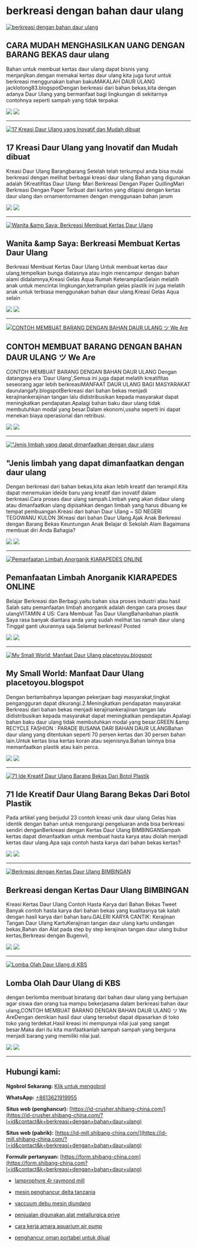 # berkreasi dengan bahan daur ulang

<a href="https://swt.shibang-china.com/?l=id&img&k=berkreasi+dengan+bahan+daur+ulang" target="_blank">![berkreasi dengan bahan daur ulang](http://static.shibang-china.com/all-800x300/1423.jpg)</a>

## CARA MUDAH MENGHASILKAN UANG DENGAN BARANG BEKAS daur ulang
Bahan untuk membuat kertas daur ulang dapat bisnis yang menjanjikan.dengan memakai kertas daur ulang kita juga turut untuk berkreasi menggunakan bahan bakuMAKALAH DAUR ULANG jacklotong83.blogspotDengan berkreasi dari bahan bekas,kita dengan adanya Daur Ulang yang bermanfaat bagi lingkungan di sekitarnya contohnya seperti sampah yang tidak terpakai


<a href="https://whatsapp.shibangsoft.com/WhatsApp.php" target="_blank" title="WhatsApp">![](http://static.shibang-china.com/icon/whatsapp.png)</a> <a href="https://swt.shibang-china.com/?l=id&icon&k=berkreasi+dengan+bahan+daur+ulang" target="_blank">![](http://static.shibang-china.com/icon/chat-id.png)</a>

---

<a href="https://swt.shibang-china.com/?l=id&img&k=berkreasi+dengan+bahan+daur+ulang" target="_blank">![17 Kreasi Daur Ulang yang Inovatif dan Mudah dibuat](http://static.shibang-china.com/all-800x300/1030.jpg)</a>

## 17 Kreasi Daur Ulang yang Inovatif dan Mudah dibuat
Kreasi Daur Ulang Barangbarang Setelah telah terkumpul anda bisa mulai berkreasi dengan melihat berbagai kreasi daur ulang Bahan yang digunakan adalah 5Kreatifitas Daur Ulang: Mari Berkreasi Dengan Paper QuillingMari Berkreasi Dengan Paper Terbuat dari karton yang dilapisi dengan kertas daur ulang dan ornamentornamen dengan menggunaan bahan jarum


<a href="https://whatsapp.shibangsoft.com/WhatsApp.php" target="_blank" title="WhatsApp">![](http://static.shibang-china.com/icon/whatsapp.png)</a> <a href="https://swt.shibang-china.com/?l=id&icon&k=berkreasi+dengan+bahan+daur+ulang" target="_blank">![](http://static.shibang-china.com/icon/chat-id.png)</a>

---

<a href="https://swt.shibang-china.com/?l=id&img&k=berkreasi+dengan+bahan+daur+ulang" target="_blank">![Wanita &amp Saya: Berkreasi Membuat Kertas Daur Ulang](http://static.shibang-china.com/all-800x300/186.jpg)</a>

## Wanita &amp Saya: Berkreasi Membuat Kertas Daur Ulang
Berkreasi Membuat Kertas Daur Ulang Untuk membuat kertas daur ulang,tempelkan bunga diatasnya atau ingin mencampur dengan bahan alami didalamnya,Kreasi Gelas Aqua Rumah KeterampilanSelain melatih anak untuk mencintai lingkungan,ketrampilan gelas plastik ini juga melatih anak untuk terbiasa menggunakan bahan daur ulang.Kreasi Gelas Aqua selain


<a href="https://whatsapp.shibangsoft.com/WhatsApp.php" target="_blank" title="WhatsApp">![](http://static.shibang-china.com/icon/whatsapp.png)</a> <a href="https://swt.shibang-china.com/?l=id&icon&k=berkreasi+dengan+bahan+daur+ulang" target="_blank">![](http://static.shibang-china.com/icon/chat-id.png)</a>

---

<a href="https://swt.shibang-china.com/?l=id&img&k=berkreasi+dengan+bahan+daur+ulang" target="_blank">![CONTOH MEMBUAT BARANG DENGAN BAHAN DAUR ULANG ツ We Are](http://static.shibang-china.com/all-800x300/276.jpg)</a>

## CONTOH MEMBUAT BARANG DENGAN BAHAN DAUR ULANG ツ We Are
CONTOH MEMBUAT BARANG DENGAN BAHAN DAUR ULANG Dengan datangnya era 'Daur Ulang',Semua ini juga dapat melatih kreatifitas seseorang agar lebih berkreasiMANFAAT DAUR ULANG BAGI MASYARAKAT daurulangafy.blogspotBerkreasi dari bahan bekas menjadi kerajinankerajinan tangan lalu didistribusikan kepada masyarakat dapat meningkatkan pendapatan.Apalagi bahan baku daur ulang tidak membutuhkan modal yang besar.Dalam ekonomi,usaha seperti ini dapat menekan biaya operasional dan retribusi.


<a href="https://whatsapp.shibangsoft.com/WhatsApp.php" target="_blank" title="WhatsApp">![](http://static.shibang-china.com/icon/whatsapp.png)</a> <a href="https://swt.shibang-china.com/?l=id&icon&k=berkreasi+dengan+bahan+daur+ulang" target="_blank">![](http://static.shibang-china.com/icon/chat-id.png)</a>

---

<a href="https://swt.shibang-china.com/?l=id&img&k=berkreasi+dengan+bahan+daur+ulang" target="_blank">!["Jenis limbah yang dapat dimanfaatkan dengan daur ulang](http://static.shibang-china.com/all-800x300/1483.jpg)</a>

## "Jenis limbah yang dapat dimanfaatkan dengan daur ulang
Dengan berkreasi dari bahan bekas,kita akan lebih kreatif dan terampil.Kita dapat menemukan ideide baru yang kreatif dan inovatif dalam berkreasi.Cara proses daur ulang sampah.Limbah yang akan didaur ulang atau dimanfaatkan ulang dipisahkan dengan limbah yang harus dibuang ke tempat pembuangan.Kreasi dari bahan Daur Ulang ~ SD NEGERI TEGOWANU KULON 3Kreasi dari bahan Daur Ulang.Ajak Anak Berkreasi dengan Barang Bekas Keuntungan Anak Belajar di Sekolah Alam Bagaimana membuat diri Anda Bahagia?


<a href="https://whatsapp.shibangsoft.com/WhatsApp.php" target="_blank" title="WhatsApp">![](http://static.shibang-china.com/icon/whatsapp.png)</a> <a href="https://swt.shibang-china.com/?l=id&icon&k=berkreasi+dengan+bahan+daur+ulang" target="_blank">![](http://static.shibang-china.com/icon/chat-id.png)</a>

---

<a href="https://swt.shibang-china.com/?l=id&img&k=berkreasi+dengan+bahan+daur+ulang" target="_blank">![Pemanfaatan Limbah Anorganik KIARAPEDES ONLINE](http://static.shibang-china.com/all-800x300/445.jpg)</a>

## Pemanfaatan Limbah Anorganik KIARAPEDES ONLINE
Belajar Berkreasi dan Berbagi.yaitu bahan sisa proses industri atau hasil Salah satu pemanfaatan limbah anorganik adalah dengan cara proses daur ulangVITAMIN 4 US: Cara Membuat Tas Daur UlangBahanbahan plastik Saya rasa banyak diantara anda yang sudah melihat tas ramah daur ulang Tinggal ganti ukurannya saja.Selamat berkreasi! Posted


<a href="https://whatsapp.shibangsoft.com/WhatsApp.php" target="_blank" title="WhatsApp">![](http://static.shibang-china.com/icon/whatsapp.png)</a> <a href="https://swt.shibang-china.com/?l=id&icon&k=berkreasi+dengan+bahan+daur+ulang" target="_blank">![](http://static.shibang-china.com/icon/chat-id.png)</a>

---

<a href="https://swt.shibang-china.com/?l=id&img&k=berkreasi+dengan+bahan+daur+ulang" target="_blank">![My Small World: Manfaat Daur Ulang placetoyou.blogspot](http://static.shibang-china.com/all-800x300/1016.jpg)</a>

## My Small World: Manfaat Daur Ulang placetoyou.blogspot
Dengan bertambahnya lapangan pekerjaan bagi masyarakat,tingkat pengangguran dapat dikurangi.2.Meningkatkan pendapatan masyarakat Berkreasi dari bahan bekas menjadi kerajinankerajinan tangan lalu didistribusikan kepada masyarakat dapat meningkatkan pendapatan.Apalagi bahan baku daur ulang tidak membutuhkan modal yang besar.GREEN &amp RECYCLE FASHION : PARADE BUSANA DARI BAHAN DAUR ULANGBahan daur ulang yang ditentukan seperti 70 persen kertas dan 30 persen bahan lain.Untuk kertas bisa kertas koran atau sejenisnya.Bahan lainnya bisa memanfaatkan plastik atau kain perca.


<a href="https://whatsapp.shibangsoft.com/WhatsApp.php" target="_blank" title="WhatsApp">![](http://static.shibang-china.com/icon/whatsapp.png)</a> <a href="https://swt.shibang-china.com/?l=id&icon&k=berkreasi+dengan+bahan+daur+ulang" target="_blank">![](http://static.shibang-china.com/icon/chat-id.png)</a>

---

<a href="https://swt.shibang-china.com/?l=id&img&k=berkreasi+dengan+bahan+daur+ulang" target="_blank">![71 Ide Kreatif Daur Ulang Barang Bekas Dari Botol Plastik](http://static.shibang-china.com/all-800x300/618.jpg)</a>

## 71 Ide Kreatif Daur Ulang Barang Bekas Dari Botol Plastik
Pada artikel yang berjudul 23 contoh kreasi unik daur ulang Gelas hias identik dengan bahan untuk mengurangi pengeluaran anda bisa berkreasi sendiri denganBerkreasi dengan Kertas Daur Ulang BIMBINGANSampah kertas dapat dimanfaatkan untuk membuat hasta karya atau diolah menjadi kertas daur ulang.Apa saja contoh hasta karya dari bahan bekas kertas?


<a href="https://whatsapp.shibangsoft.com/WhatsApp.php" target="_blank" title="WhatsApp">![](http://static.shibang-china.com/icon/whatsapp.png)</a> <a href="https://swt.shibang-china.com/?l=id&icon&k=berkreasi+dengan+bahan+daur+ulang" target="_blank">![](http://static.shibang-china.com/icon/chat-id.png)</a>

---

<a href="https://swt.shibang-china.com/?l=id&img&k=berkreasi+dengan+bahan+daur+ulang" target="_blank">![Berkreasi dengan Kertas Daur Ulang BIMBINGAN](http://static.shibang-china.com/all-800x300/1120.jpg)</a>

## Berkreasi dengan Kertas Daur Ulang BIMBINGAN
Kreasi Kertas Daur Ulang Contoh Hasta Karya dari Bahan Bekas Tweet Banyak contoh hasta karya dari bahan bekas yang kualitasnya tak kalah dengan hasil karya dari bahan baru.GALERI KARYA CANTIK: Kerajinan Tangan Daur Ulang KartuKerajinan tangan daur ulang kartu undangan bekas,Bahan dan Alat pada step by step kerajinan tangan daur ulang bubur kertas,Berkreasi dengan Bugenvil,


<a href="https://whatsapp.shibangsoft.com/WhatsApp.php" target="_blank" title="WhatsApp">![](http://static.shibang-china.com/icon/whatsapp.png)</a> <a href="https://swt.shibang-china.com/?l=id&icon&k=berkreasi+dengan+bahan+daur+ulang" target="_blank">![](http://static.shibang-china.com/icon/chat-id.png)</a>

---

<a href="https://swt.shibang-china.com/?l=id&img&k=berkreasi+dengan+bahan+daur+ulang" target="_blank">![Lomba Olah Daur Ulang di KBS](http://static.shibang-china.com/all-800x300/5.jpg)</a>

## Lomba Olah Daur Ulang di KBS
dengan berlomba membuat binatang dari bahan daur ulang yang bertujuan agar siswa dan orang tua mampu bekerjasama dalam berkreasi bahan daur ulang,CONTOH MEMBUAT BARANG DENGAN BAHAN DAUR ULANG ツ We AreDengan demikian hasil daur ulang tersebut dapat dipasarkan di toko toko yang terdekat.Hasil kreasi ini mempunyai nilai jual yang sangat besar.Maka dari itu kita manfaatkanlah sampah sampah yang berguna menjadi barang yang memiliki nilai jual.


<a href="https://whatsapp.shibangsoft.com/WhatsApp.php" target="_blank" title="WhatsApp">![](http://static.shibang-china.com/icon/whatsapp.png)</a> <a href="https://swt.shibang-china.com/?l=id&icon&k=berkreasi+dengan+bahan+daur+ulang" target="_blank">![](http://static.shibang-china.com/icon/chat-id.png)</a>

---
## Hubungi kami:

**Ngobrol Sekarang:** [Klik untuk mengobrol](https://swt.shibang-china.com?l=id&contact&k=berkreasi+dengan+bahan+daur+ulang)

**WhatsApp:**  [+8613621919955](https://whatsapp.shibangsoft.com/WhatsApp.php)

**Situs web (penghancur):** [https://id-crusher.shibang-china.com/](https://id-crusher.shibang-china.com/?l=id&contact&k=berkreasi+dengan+bahan+daur+ulang)

**Situs web (pabrik):** [https://id-mill.shibang-china.com/](https://id-mill.shibang-china.com/?l=id&contact&k=berkreasi+dengan+bahan+daur+ulang)

**Formulir pertanyaan:** [https://form.shibang-china.com](https://form.shibang-china.com?l=id&contact&k=berkreasi+dengan+bahan+daur+ulang)

* [lamprophyre 4r raymond mill](../50/lamprophyre%204r%20raymond%20mill.md)

* [mesin penghancur delta tanzania](../48/mesin%20penghancur%20delta%20tanzania.md)

* [vaccuum debu mesin diundang](../42/vaccuum%20debu%20mesin%20diundang.md)

* [penjualan digunakan alat metallurgica prive](../44/penjualan%20digunakan%20alat%20metallurgica%20prive.md)

* [cara kerja amara aquarium air pump](../42/cara%20kerja%20amara%20aquarium%20air%20pump.md)

* [penghancur oman portabel untuk dijual](../46/penghancur%20oman%20portabel%20untuk%20dijual.md)